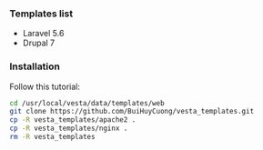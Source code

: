 ### Templates list

* Laravel 5.6
* Drupal 7

### Installation
Follow this tutorial:

```sh
cd /usr/local/vesta/data/templates/web
git clone https://github.com/BuiHuyCuong/vesta_templates.git
cp -R vesta_templates/apache2 .
cp -R vesta_templates/nginx .
rm -R vesta_templates
```
